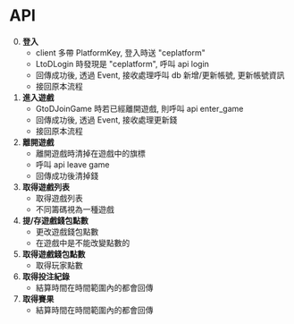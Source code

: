 API
=========================
0. **登入**
	- client 多帶 PlatformKey, 登入時送 "ceplatform"
	- LtoDLogin 時發現是 "ceplatform", 呼叫 api login
	- 回傳成功後, 透過 Event, 接收處理呼叫 db 新增/更新帳號, 更新帳號資訊
	- 接回原本流程
0. **進入遊戲**
	- GtoDJoinGame 時若已經離開遊戲, 則呼叫 api enter_game
	- 回傳成功後, 透過 Event, 接收處理更新錢
	- 接回原本流程
0. **離開遊戲**
	- 離開遊戲時清掉在遊戲中的旗標
	- 呼叫 api leave game
	- 回傳成功後清掉錢
0. **取得遊戲列表**
	- 取得遊戲列表
	- 不同籌碼視為一種遊戲
0. **提/存遊戲錢包點數**
	- 更改遊戲錢包點數
	- 在遊戲中是不能改變點數的
0. **取得遊戲錢包點數**
	- 取得玩家點數
0. **取得投注紀錄**
	- 結算時間在時間範圍內的都會回傳
0. **取得賽果**
	- 結算時間在時間範圍內的都會回傳